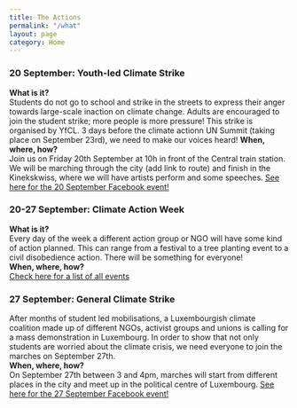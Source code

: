 ```yaml
---
title: The Actions
permalink: "/what"
layout: page
category: Home
---
```


### 20 September: Youth-led Climate Strike

**What is it?**  
Students do not go to school and strike in the streets to express their anger towards large-scale inaction on climate change. Adults are encouraged to join the student strike; more people is more pressure! This strike is organised by YfCL. 3 days before the climate actionn UN Summit (taking place on September 23rd), we need to make our voices heard!
**When, where, how?**  
Join us on Friday 20th September at 10h in front of the Central train station. We will be marching through the city (add link to route) and finish in the Kinekskwiss, where we will have artists perform and some speeches.
[See here for the 20 September Facebook event!](https://www.facebook.com/events/496490830917167/)

### 20-27 September: Climate Action Week

**What is it?**  
Every day of the week a different action group or NGO will have some kind of action planned. This can range from a festival to a tree planting event to a civil disobedience action. There will be something for everyone!  
**When, where, how?**  
[Check here for a list of all events](https://www.facebook.com/pg/youthforclimateluxembourg/events/)

### 27 September: General Climate Strike

After months of student led mobilisations, a Luxembourgish climate coalition made up of different NGOs, activist groups and unions is calling for a mass demonstration in Luxembourg. In order to show that not only students are worried about the climate crisis, we need everyone to join the marches on September 27th.  
**When, where, how?**  
On September 27th between 3 and 4pm, marches will start from different places in the city and meet up in the political centre of Luxembourg. [See here for the 27 September Facebook event!](https://www.facebook.com/events/412873679356531/)

<!--You can join the XX led march from Kirchberg at XX pm. Or you can come to the meeting of XX at the train station at XX pm. The third option is the Youth-led demonstration starting at Stäreplaz at XX pm. -->